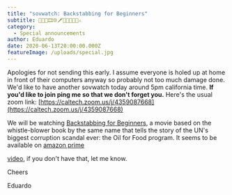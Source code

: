 ```yaml
---
title: "sovwatch: Backstabbing for Beginners"
subtitle: 🎥🇺🇳🎞️🌐🗡️🔪🧝🤺🥄🍴⚔
category:
  - Special announcements
author: Eduardo
date: 2020-06-13T20:00:00.000Z
featureImage: /uploads/special.jpg
---
```

Apologies for not sending this early. I assume everyone is holed up at home in front of their computers anyway so probably not too much damage done. We'd like to have another sovwatch today around 5pm california time. **If you'd like to join ping me so that we don't forget you.** Here's the usual zoom link: [https://caltech.zoom.us/​j/4359087668](https://caltech.zoom.us/j/4359087668)

We will be watching [Backstabbing for Begi​nners](https://en.wikipedia.org/wiki/Backstabbing_for_Beginners), a movie based on the whistle-blower book by the same name that tells the story of the UN's biggest corruption scandal ever: the Oil for Food program. It seems to be available on [amazon prime](https://www.amazon.com/gp/video/detail/amzn1.dv.gti.f0b17272-647a-e950-788d-37ae3e5d9061?camp=1789&creativeASIN=B07CJLYPZ9&ie=UTF8&linkCode=xm2&tag=justwatch09-20)

[video](https://www.amazon.com/gp/video/detail/amzn1.dv.gti.f0b17272-647a-e950-788d-37ae3e5d9061?camp=1789&creativeASIN=B07CJLYPZ9&ie=UTF8&linkCode=xm2&tag=justwatch09-20), if you don't have that, let me know.





Cheers



Eduardo